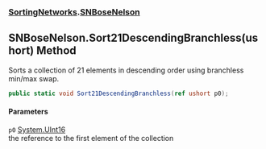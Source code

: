 ### [SortingNetworks](./SortingNetworks.md 'SortingNetworks').[SNBoseNelson](./SortingNetworks-SNBoseNelson.md 'SortingNetworks.SNBoseNelson')
## SNBoseNelson.Sort21DescendingBranchless(ushort) Method
Sorts a collection of 21 elements in descending order using branchless min/max swap.  
```csharp
public static void Sort21DescendingBranchless(ref ushort p0);
```
#### Parameters
<a name='SortingNetworks-SNBoseNelson-Sort21DescendingBranchless(ushort)-p0'></a>
`p0` [System.UInt16](https://docs.microsoft.com/en-us/dotnet/api/System.UInt16 'System.UInt16')  
the reference to the first element of the collection  
  
